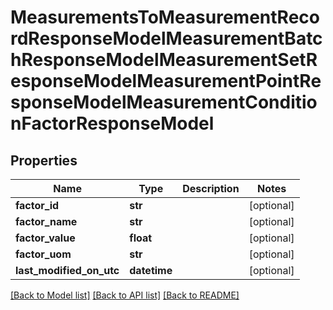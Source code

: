 # MeasurementsToMeasurementRecordResponseModelMeasurementBatchResponseModelMeasurementSetResponseModelMeasurementPointResponseModelMeasurementConditionFactorResponseModel

## Properties
Name | Type | Description | Notes
------------ | ------------- | ------------- | -------------
**factor_id** | **str** |  | [optional] 
**factor_name** | **str** |  | [optional] 
**factor_value** | **float** |  | [optional] 
**factor_uom** | **str** |  | [optional] 
**last_modified_on_utc** | **datetime** |  | [optional] 

[[Back to Model list]](../README.md#documentation-for-models) [[Back to API list]](../README.md#documentation-for-api-endpoints) [[Back to README]](../README.md)


